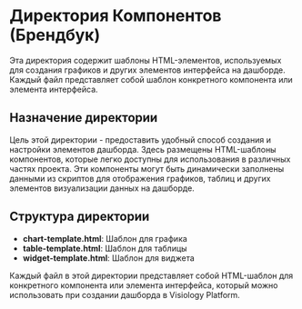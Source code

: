 # Директория Компонентов (Брендбук)

Эта директория содержит шаблоны HTML-элементов, используемых для создания графиков и других элементов интерфейса на дашборде. Каждый файл представляет собой шаблон конкретного компонента или элемента интерфейса.

## Назначение директории

Цель этой директории - предоставить удобный способ создания и настройки элементов дашборда. Здесь размещены HTML-шаблоны компонентов, которые легко доступны для использования в различных частях проекта. Эти компоненты могут быть динамически заполнены данными из скриптов для отображения графиков, таблиц и других элементов визуализации данных на дашборде.

## Структура директории

- **chart-template.html**: Шаблон для графика
- **table-template.html**: Шаблон для таблицы
- **widget-template.html**: Шаблон для виджета

Каждый файл в этой директории представляет собой HTML-шаблон для конкретного компонента или элемента интерфейса, который можно использовать при создании дашборда в Visiology Platform.
